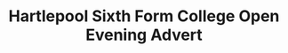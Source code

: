 ---
layout: gallery
title: Hartlepool Sixth Form College Open Evening Advert
category: portfolio
image: open-evening
info: Advert for <a href='http://www.hpoolsfc.ac.uk/'>Hartlepool Sixth Form College</a> to promote an open evening; the college front is a vector based on a photograph of the building. Illustrator / Photoshop
---